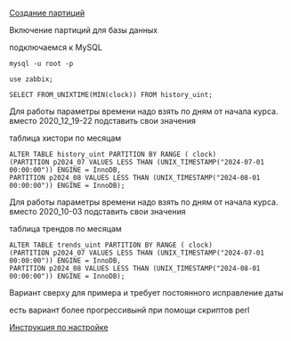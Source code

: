 [Создание партиций](https://blog.zabbix.com/partitioning-a-zabbix-mysql-database-with-perl-or-stored-procedures/13531/)

Включение партиций для базы данных

подключаемся к MySQL
```
mysql -u root -p
```

```
use zabbix;
```

```
SELECT FROM_UNIXTIME(MIN(clock)) FROM history_uint;
```
Для работы параметры времени надо взять по дням от начала курса.
вместо 2020_12_19-22 подставить свои значения

таблица хистори по месяцам
```
ALTER TABLE history_uint PARTITION BY RANGE ( clock)
(PARTITION p2024_07 VALUES LESS THAN (UNIX_TIMESTAMP("2024-07-01 00:00:00")) ENGINE = InnoDB,
PARTITION p2024_08 VALUES LESS THAN (UNIX_TIMESTAMP("2024-08-01 00:00:00")) ENGINE = InnoDB);
```

Для работы параметры времени надо взять по дням от начала курса.
вместо 2020_10-03 подставить свои значения

таблица трендов  по месяцам
```
ALTER TABLE trends_uint PARTITION BY RANGE ( clock)
(PARTITION p2024_07 VALUES LESS THAN (UNIX_TIMESTAMP("2024-07-01 00:00:00")) ENGINE = InnoDB,
PARTITION p2024_08 VALUES LESS THAN (UNIX_TIMESTAMP("2024-08-01 00:00:00")) ENGINE = InnoDB);
```

Вариант сверху для примера и требует постоянного исправление даты

есть вариант более прогрессивынй при помощи скриптов perl

[Инструкция по настройке](https://blog.zabbix.com/partitioning-a-zabbix-mysql-database-with-perl-or-stored-procedures/13531/)



